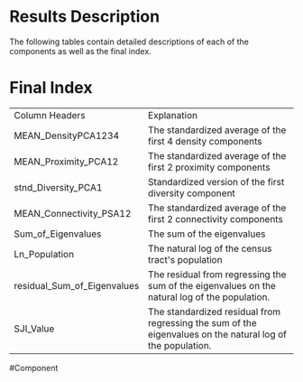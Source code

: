 # Results Description
The following tables contain detailed descriptions of each of the components as well as the final index.

# Final Index
<table>
    <tr>
        <td>Column Headers</td>
        <td>Explanation</td>
    </tr>
    <tr>
        <td>MEAN_DensityPCA1234</td>
        <td>The standardized average of the first 4 density components</td>
    </tr>
    <tr>
        <td>MEAN_Proximity_PCA12</td>
        <td>The standardized average of the first 2 proximity components</td>
    </tr>
    <tr>
        <td>stnd_Diversity_PCA1</td>
        <td>Standardized version of the first diversity component</td>
    </tr>
    <tr>
        <td>MEAN_Connectivity_PSA12</td>
        <td>The standardized average of the first 2 connectivity components</td>
    </tr>
    <tr>
        <td>Sum_of_Eigenvalues</td>
        <td>The sum of the eigenvalues</td>
    </tr>
    <tr>
        <td>Ln_Population</td>
        <td>The natural log of the census tract's population</td>
    </tr>
    <tr>
        <td>residual_Sum_of_Eigenvalues</td>
        <td>The residual from regressing the sum of the eigenvalues on the natural log of the population.</td>
    </tr>
    <tr>
        <td>SJI_Value</td>
        <td>The standardized residual from regressing the sum of the eigenvalues on the natural log of the population.</td>
    </tr>
</table>

#Component
